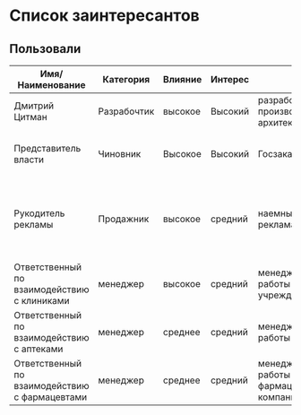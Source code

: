 # Список заинтересантов

## Пользовали
| Имя/Наименование                               | Категория   | Влияние | Интерес | Тэги                                                    | Контакты           | Частота контактов   | Дополнительно |
|------------------------------------------------|-------------|---------|---------|---------------------------------------------------------|--------------------|---------------------|---------------|
| Дмитрий Цитман                                 | Разрабочтик | высокое | Высокий | разработка, производительность, архитектура             | dimazzik@gmail.com | Ежедневно           |               |
| Представитель власти                           | Чиновник    | Высокое | Высокий | Госзаказчик                                             | Пока отсутствует   | Еженедельно         |Разработка подготовка нормативных актов|
| Рукодитель рекламы                             | Продажник   | высокое | средний | наемный рабочий, реклама                                | Пока отсутствует   | ---                 |Проведение рекламной компании среди пользователей, подбор тестовой группы|
| Ответственный по взаимодействию с клиниками    | менеджер    | высокое | средний | менеджемент, опыт работы с мед учреждениями             | Пока отсутствует   | ------------------- |               |
| Ответственный по взаимодействию с аптеками     | менеджер    | среднее | средний | менеджемент, опыт работы с аптеками                     | Пока отсутствует   | ---                 |               |
| Ответственный по взаимодействию с фармацевтами | менеджер    | среднее | средний | менеджемент, опыт работы с фармацевтическими компаниями | Пока отсутствует   | ---                 |               |